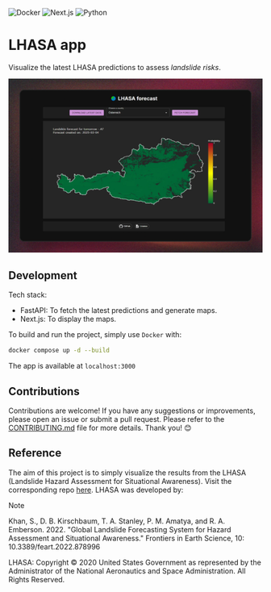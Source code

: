 ![Docker](https://img.shields.io/badge/Docker-2496ED?style=for-the-badge&logo=docker&logoColor=white)
![Next.js](https://img.shields.io/badge/Next.js-000000?style=for-the-badge&logo=nextdotjs&logoColor=white)
![Python](https://img.shields.io/badge/python-3670A0?style=for-the-badge&logo=python&logoColor=white)

# LHASA app

Visualize the latest LHASA predictions to assess *landslide risks*.

![](screenshot/screenshot.png)

## Development

Tech stack:

- FastAPI: To fetch the latest predictions and generate maps.
- Next.js: To display the maps.

To build and run the project, simply use `Docker` with:

```bash
docker compose up -d --build
```

The app is available at `localhost:3000`

## Contributions

Contributions are welcome! If you have any suggestions or improvements, please
open an issue or submit a pull request. Please refer to the 
[CONTRIBUTING.md](CONTRIBUTING.md) file for more details. Thank you! 😊

## Reference

The aim of this project is to simply visualize the results from the LHASA
(Landslide Hazard Assessment for Situational Awareness). Visit the corresponding
repo [here](https://github.com/nasa/LHASA). LHASA was developed by:

> [!NOTE]
> Khan, S., D. B. Kirschbaum, T. A. Stanley, P. M. Amatya, and R. A. Emberson. 2022. "Global Landslide Forecasting System for Hazard Assessment and Situational Awareness." Frontiers in Earth Science, 10: 10.3389/feart.2022.878996

LHASA:
Copyright © 2020 United States Government as represented by the Administrator of the National Aeronautics and Space Administration. All Rights Reserved.